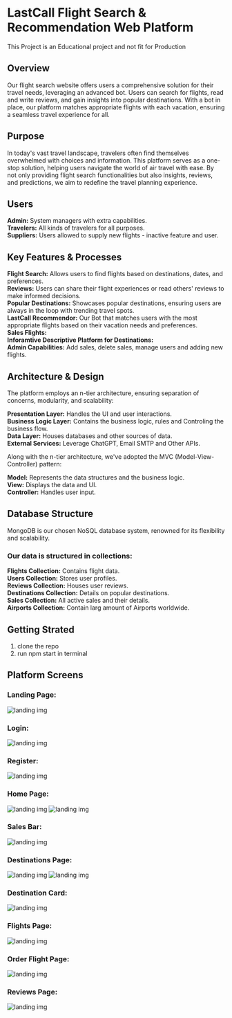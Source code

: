 # LastCall Flight Search & Recommendation Web Platform
This Project is an Educational project and not fit for Production

## Overview

Our flight search website offers users a comprehensive solution for their travel needs, leveraging an advanced bot. Users can search for flights, read and write reviews, and gain insights into popular destinations. With a bot in place, our platform matches appropriate flights with each vacation, ensuring a seamless travel experience for all.

## Purpose

In today's vast travel landscape, travelers often find themselves overwhelmed with choices and information.  This platform serves as a one-stop solution, helping users navigate the world of air travel with ease. By not only providing flight search functionalities but also insights, reviews, and predictions, we aim to redefine the travel planning experience.

## Users

**Admin:** System managers with extra capabilities.  
**Travelers:** All kinds of travelers for all purposes.  
**Suppliers:** Users allowed to supply new flights - inactive feature and user.  

## Key Features & Processes

**Flight Search:** Allows users to find flights based on destinations, dates, and preferences.  
**Reviews:** Users can share their flight experiences or read others' reviews to make informed decisions.  
**Popular Destinations:** Showcases popular destinations, ensuring users are always in the loop with trending travel spots.  
**LastCall Recommendor:** Our Bot that matches users with the most appropriate flights based on their vacation needs and preferences.  
**Sales Flights:**  
**Inforamtive Descriptive Platform for Destinations:**  
**Admin Capabilities:** Add sales, delete sales, manage users and adding new flights.    

## Architecture & Design

The platform employs an n-tier architecture, ensuring separation of concerns, modularity, and scalability:

**Presentation Layer:** Handles the UI and user interactions.  
**Business Logic Layer:** Contains the business logic, rules and Controling the business flow.  
**Data Layer:** Houses databases and other sources of data.  
**External Services:** Leverage ChatGPT, Email SMTP and Other APIs.  

Along with the n-tier architecture, we've adopted the MVC (Model-View-Controller) pattern:

**Model:** Represents the data structures and the business logic.  
**View:** Displays the data and UI.  
**Controller:** Handles user input.  

## Database Structure

MongoDB is our chosen NoSQL database system, renowned for its flexibility and scalability.  

### Our data is structured in collections:

**Flights Collection:** Contains flight data.  
**Users Collection:** Stores user profiles.  
**Reviews Collection:** Houses user reviews.  
**Destinations Collection:** Details on popular destinations.  
**Sales Collection:** All active sales and their details.  
**Airports Collection:** Contain larg amount of Airports worldwide.  

## Getting Strated

1. clone the repo
2. run npm start in terminal

## Platform Screens

### Landing Page:
![landing img](readmeIMGs/landing.png)
### Login:
![landing img](readmeIMGs/login.png)
### Register:
![landing img](readmeIMGs/register.png)
### Home Page:
![landing img](readmeIMGs/home.png)
![landing img](readmeIMGs/our_services.png)
### Sales Bar:
![landing img](readmeIMGs/sales.png)
### Destinations Page:
![landing img](readmeIMGs/bot.png)
![landing img](readmeIMGs/dest.png)
### Destination Card:
![landing img](readmeIMGs/dest_card.png)
### Flights Page:
![landing img](readmeIMGs/flights.png)
### Order Flight Page:
![landing img](readmeIMGs/order_flight.png)
### Reviews Page:
![landing img](readmeIMGs/reviews.png)




